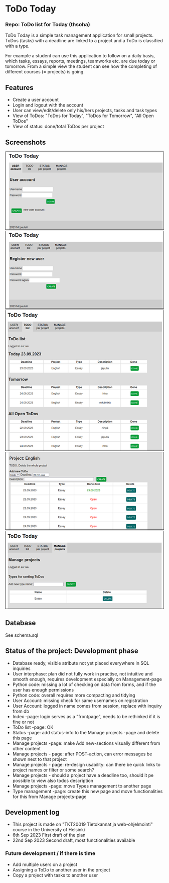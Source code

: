 # ToDo Today
### Repo: ToDo list for Today (thsoha)

ToDo Today is a simple task management application for small projects. ToDos (tasks) with a deadline are linked to a project and a ToDo is classified with a type. 

For example a student can use this application to follow on a daily basis, which tasks, essays, reports, meetings, teamworks etc. are due today or tomorrow. From a simple view the student can see how the completing of different courses (= projects) is going. 

## Features
- Create a user account
- Login and logout with the account
- User can view/edit/delete only his/hers projects, tasks and task types
- View of ToDos: "ToDos for Today", "ToDos for Tomorrow", "All Open ToDos" 
- View of status: done/total ToDos per project

## Screenshots 
<img src="https://github.com/mcpaulafi/Todotoday/blob/main/Drafts/2023-09-23_login.png" border=1>
<img src="https://github.com/mcpaulafi/Todotoday/blob/main/Drafts/2023-09-23_registration.png" border=1>
<img src="https://github.com/mcpaulafi/Todotoday/blob/main/Drafts/2023-09-23_todolist.png" border=1>
<img src="https://github.com/mcpaulafi/Todotoday/blob/main/Drafts/2023-09-23_projects.png" border=1>
<img src="https://github.com/mcpaulafi/Todotoday/blob/main/Drafts/2023-09-23_types.png" border=1>

## Database
See schema.sql

## Status of the project: Development phase
- Database ready, visible atribute not yet placed everywhere in SQL inquiries
- User interphase: plan did not fully work in practise, not intuitive and smooth enough, requires development especially on Management-page 
- Python code: missing a lot of checking on data from forms, and if the user has enough permissions  
- Python code: overall requires more compacting and tidying
- User Account: missing check for same usernames on registration
- User Account: logged in name comes from session, replace with inquiry from db
- Index -page: login serves as a "frontpage", needs to be rethinked if it is fine or not
- ToDo list -page: OK 
- Status -page: add status-info to the Manage projects -page and delete this page
- Manage projects -page: make Add new-sections visually different from other content
- Manage projects - page: after POST-action, can error messages be shown next to that project
- Manage projects - page: re-design usability: can there be quick links to project names or filter or some search? 
- Manage projects - should a project have a deadline too, should it pe possible to view also todos description
- Manage projects -page: move Types management to another page
- Type management -page: create this new page and move functionalities for this from Manage projects-page  

## Development log
- This project is made on "TKT20019 Tietokannat ja web-ohjelmointi" course in the University of Helsinki
- 6th Sep 2023 First draft of the plan
- 22nd Sep 2023 Second draft, most functionalities available

### Future development / if there is time
- Add multiple users on a project
- Assigning a ToDo to another user in the project
- Copy a project with tasks to another user